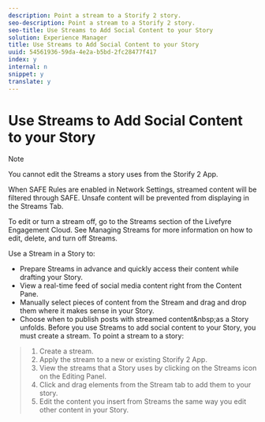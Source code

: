 ```yaml
---
description: Point a stream to a Storify 2 story.
seo-description: Point a stream to a Storify 2 story.
seo-title: Use Streams to Add Social Content to your Story
solution: Experience Manager
title: Use Streams to Add Social Content to your Story
uuid: 54561936-59da-4e2a-b5bd-2fc28477f417
index: y
internal: n
snippet: y
translate: y
---
```


# Use Streams to Add Social Content to your Story


>[!NOTE]
>
>You cannot edit the Streams a story uses from the Storify 2 App.

When SAFE Rules are enabled in Network Settings, streamed content will be filtered through SAFE. Unsafe content will be prevented from displaying in the Streams Tab.

To edit or turn a stream off, go to the Streams section of the Livefyre Engagement Cloud. See Managing Streams for more information on how to edit, delete, and turn off Streams.

Use a Stream in a Story to:

* Prepare Streams in advance and quickly access their content while drafting your Story.
* View a real-time feed of social media content right from the Content Pane.
* Manually select pieces of content from the Stream and drag and drop them where it makes sense in your Story.
* Choose when to publish posts with streamed content&amp;nbsp;as a Story unfolds.
Before you use Streams to add social content to your Story, you must create a stream. To point a stream to a story:

>1. Create a stream.
>1. Apply the stream to a new or existing Storify 2 App.
>1. View the streams that a Story uses by clicking on the Streams icon on the Editing Panel.
>1. Click and drag elements from the Stream tab to add them to your story.
>1. Edit the content you insert from Streams the same way you edit other content in your Story.
